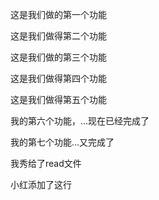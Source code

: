 这是我们做的第一个功能

这是我们做得第二个功能

这是我们做的第三个功能

这是我们做得第四个功能

这是我们做得第五个功能

我的第六个功能，...现在已经完成了

我的第七个功能...又完成了

我秀给了read文件

小红添加了这行